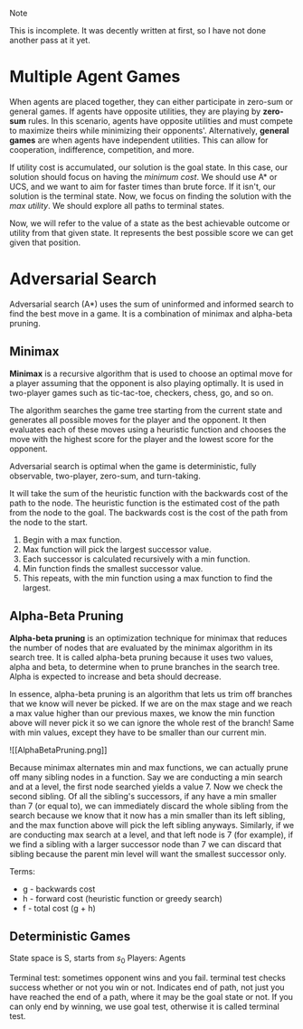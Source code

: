 >[!NOTE]
> This is incomplete. It was decently written at first, so I have not done another pass at it yet. 
# Multiple Agent Games

When agents are placed together, they can either participate in zero-sum or general games. 
If agents have opposite utilities, they are playing by **zero-sum** rules. In this scenario, agents have opposite utilities and must compete to maximize theirs while minimizing their opponents'. 
Alternatively, **general games** are when agents have independent utilities. This can allow for cooperation, indifference, competition, and more. 

If utility cost is accumulated, our solution is the goal state. In this case, our solution should focus on having the *minimum cost*. We should use A* or UCS, and we want to aim for faster times than brute force. 
If it isn't, our solution is the terminal state. Now, we focus on finding the solution with the *max utility*. We should explore all paths to terminal states. 

Now, we will refer to the value of a state as the best achievable outcome or utility from that given state. It represents the best possible score we can get given that position. 

# Adversarial Search

Adversarial search (A\*) uses the sum of uninformed and informed search to find the best move in a game. It is a combination of minimax and alpha-beta pruning.

## Minimax

**Minimax** is a recursive algorithm that is used to choose an optimal move for a player assuming that the opponent is also playing optimally. It is used in two-player games such as tic-tac-toe, checkers, chess, go, and so on.

The algorithm searches the game tree starting from the current state and generates all possible moves for the player and the opponent. It then evaluates each of these moves using a heuristic function and chooses the move with the highest score for the player and the lowest score for the opponent.

Adversarial search is optimal when the game is deterministic, fully observable, two-player, zero-sum, and turn-taking.

It will take the sum of the heuristic function with the backwards cost of the path to the node. The heuristic function is the estimated cost of the path from the node to the goal. The backwards cost is the cost of the path from the node to the start.

1. Begin with a max function. 
2. Max function will pick the largest successor value. 
3. Each successor is calculated recursively with a min function. 
4. Min function finds the smallest successor value. 
5. This repeats, with the min function using a max function to find the largest.

## Alpha-Beta Pruning

**Alpha-beta pruning** is an optimization technique for minimax that reduces the number of nodes that are evaluated by the minimax algorithm in its search tree. It is called alpha-beta pruning because it uses two values, alpha and beta, to determine when to prune branches in the search tree. Alpha is expected to increase and beta should decrease. 

In essence, alpha-beta pruning is an algorithm that lets us trim off branches that we know will never be picked. If we are on the max stage and we reach a max value higher than our previous maxes, we know the min function above will never pick it so we can ignore the whole rest of the branch! Same with min values, except they have to be smaller than our current min. 

![[AlphaBetaPruning.png]]

Because minimax alternates min and max functions, we can actually prune off many sibling nodes in a function. Say we are conducting a min search and at a level, the first node searched yields a value 7. Now we check the second sibling. Of all the sibling's successors, if any have a min smaller than 7 (or equal to), we can immediately discard the whole sibling from the search because we know that it now has a min smaller than its left sibling, and the max function above will pick the left sibling anyways. Similarly, if we are conducting max search at a level, and that left node is 7 (for example), if we find a sibling with a larger successor node than 7 we can discard that sibling because the parent min level will want the smallest successor only. 

Terms:

- g - backwards cost
- h - forward cost (heuristic function or greedy search)
- f - total cost (g + h)

## Deterministic Games
State space is S, starts from $s_0$
Players: Agents

Terminal test: sometimes opponent wins and you fail. terminal test checks success whether or not you win or not. Indicates end of path, not just you have reached the end of a path, where it may be the goal state or not. If you can only end by winning, we use goal test, otherwise it is called terminal test. 